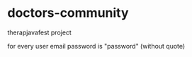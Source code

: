 doctors-community
=================

therapjavafest project

for every user email password is "password" (without quote)
